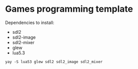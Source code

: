 # Games programming template

Dependencies to install:

- sdl2
- sdl2-image
- sdl2-mixer
- glew
- lua5.3

`yay -S lua53 glew sdl2 sdl2_image sdl2_mixer`
